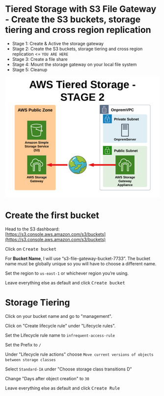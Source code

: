 # Tiered Storage with S3 File Gateway - Create the S3 buckets, storage tiering and cross region replication

- Stage 1: Create & Active the storage gateway 
- Stage 2: Create the S3 buckets, storage tiering and cross region replication <= `YOU ARE HERE`
- Stage 3: Create a file share
- Stage 4: Mount the storage gateway on your local file system
- Stage 5: Cleanup

![Architecture](https://github.com/fldbock/aws-tiered-storage/blob/main/02_LABINSTRUCTIONS/STAGE2.png)

# Create the first bucket
Head to the S3 dashboard: [https://s3.console.aws.amazon.com/s3/buckets](https://s3.console.aws.amazon.com/s3/buckets)

Click on <kbd>Create bucket</kbd>

For **Bucket Name**, I will use “s3-file-gateway-bucket-7733”. The bucket name must be globally unique so you will have to choose a different name.

Set the region to `us-east-1` or whichever region you’re using.

Leave everything else as default and click <kbd>Create bucket</kbd>

# Storage Tiering

Click on your bucket name and go to "management".

Click on "Create lifecycle rule" under "Lifecycle rules".

Set the Lifecycle rule name to `infrequent-access-rule`

Set the Prefix to `/`

Under "Lifecycle rule actions" choose `Move current versions of objects between storage classes`

Select `Standard-IA` under "Choose storage class transitions
D"

Change "Days after object creation" to `30`

Leave everything else as default and click <kbd>Create Rule</kbd>
